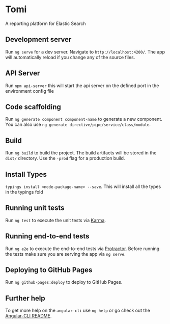 # Tomi

A reporting platform for Elastic Search

## Development server
Run `ng serve` for a dev server. Navigate to `http://localhost:4200/`. The app will automatically reload if you change any of the source files.

## API Server 
Run `npm api-server` this will start the api server on the defined port in the environment config file 


## Code scaffolding

Run `ng generate component component-name` to generate a new component. You can also use `ng generate directive/pipe/service/class/module`.

## Build

Run `ng build` to build the project. The build artifacts will be stored in the `dist/` directory. Use the `-prod` flag for a production build.

## Install Types
`typings install <node-package-name> --save`. This will install all the types in the typings fold 

## Running unit tests

Run `ng test` to execute the unit tests via [Karma](https://karma-runner.github.io).

## Running end-to-end tests

Run `ng e2e` to execute the end-to-end tests via [Protractor](http://www.protractortest.org/).
Before running the tests make sure you are serving the app via `ng serve`.

## Deploying to GitHub Pages

Run `ng github-pages:deploy` to deploy to GitHub Pages.

## Further help

To get more help on the `angular-cli` use `ng help` or go check out the [Angular-CLI README](https://github.com/angular/angular-cli/blob/master/README.md).
